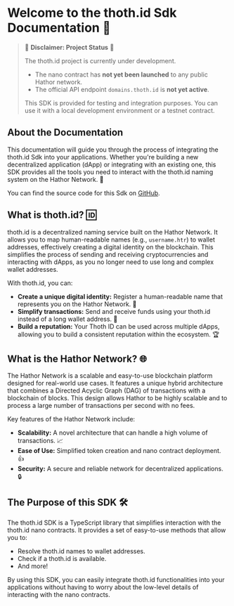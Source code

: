 # Welcome to the thoth.id Sdk Documentation 👋

> 🚧 **Disclaimer: Project Status** 🚧
>
> The thoth.id project is currently under development.
> * The nano contract has **not yet been launched** to any public Hathor network.
> * The official API endpoint `domains.thoth.id` is **not yet active**.
>
> This SDK is provided for testing and integration purposes. You can use it with a local development environment or a testnet contract.

## About the Documentation

This documentation will guide you through the process of integrating the thoth.id Sdk into your applications. Whether you're building a new decentralized application (dApp) or integrating with an existing one, this SDK provides all the tools you need to interact with the thoth.id naming system on the Hathor Network. 🚀

You can find the source code for this Sdk on [GitHub](https://github.com/jackal-thothid/thoth-id-sdk).

## What is thoth.id? 🆔

thoth.id is a decentralized naming service built on the Hathor Network. It allows you to map human-readable names (e.g., `username.htr`) to wallet addresses, effectively creating a digital identity on the blockchain. This simplifies the process of sending and receiving cryptocurrencies and interacting with dApps, as you no longer need to use long and complex wallet addresses.

With thoth.id, you can:

*   **Create a unique digital identity:** Register a human-readable name that represents you on the Hathor Network. 👤
*   **Simplify transactions:** Send and receive funds using your thoth.id instead of a long wallet address. 💸
*   **Build a reputation:** Your Thoth ID can be used across multiple dApps, allowing you to build a consistent reputation within the ecosystem. 🏆

## What is the Hathor Network? 🌐

The Hathor Network is a scalable and easy-to-use blockchain platform designed for real-world use cases. It features a unique hybrid architecture that combines a Directed Acyclic Graph (DAG) of transactions with a blockchain of blocks. This design allows Hathor to be highly scalable and to process a large number of transactions per second with no fees.

Key features of the Hathor Network include:

*   **Scalability:** A novel architecture that can handle a high volume of transactions. 📈
*   **Ease of Use:** Simplified token creation and nano contract deployment. 👍
*   **Security:** A secure and reliable network for decentralized applications. 🔒

## The Purpose of this SDK 🛠️

The thoth.id SDK is a TypeScript library that simplifies interaction with the thoth.id nano contracts. It provides a set of easy-to-use methods that allow you to:

*   Resolve thoth.id names to wallet addresses.
*   Check if a thoth.id is available.
*   And more!

By using this SDK, you can easily integrate thoth.id functionalities into your applications without having to worry about the low-level details of interacting with the nano contracts.
